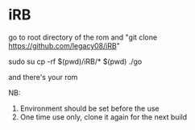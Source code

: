 # iRB
go to root directory of the rom and "git clone https://github.com/legacy08/iRB"

sudo su
cp -rf $(pwd)/iRB/* $(pwd)
./go

and there's your rom

NB: 
1. Environment should be set before the use
2. One time use only, clone it again for the next build
